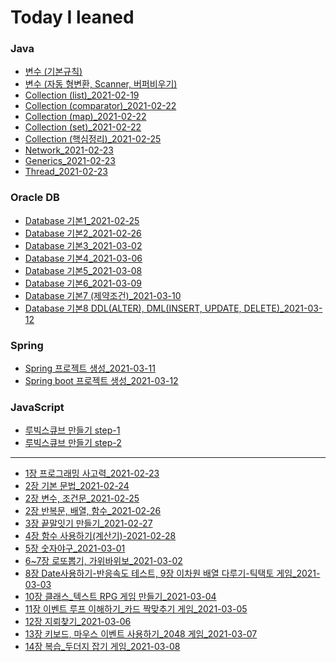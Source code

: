 # Today I leaned

### Java

- [변수 (기본규칙)](https://calvin9150.tistory.com/4)
- [변수 (자동 형변환, Scanner, 버퍼비우기)](https://calvin9150.tistory.com/5)
- [Collection (list)\_2021-02-19](<https://github.com/calvin9150/TIL/blob/main/JAVA/Collection(list)_20210219.md>)
- [Collection (comparator)\_2021-02-22](<https://github.com/calvin9150/TIL/blob/main/JAVA/Collection(comparator)_20210222.md>)
- [Collection (map)\_2021-02-22](<https://github.com/calvin9150/TIL/blob/main/JAVA/Collection(map)_20210222.md>)
- [Collection (set)\_2021-02-22](<https://github.com/calvin9150/TIL/blob/main/JAVA/Collection(set)_20210222.md>)
- [Collection (핵심정리)\_2021-02-25](https://calvin9150.tistory.com/30)
- [Network_2021-02-23](https://calvin9150.tistory.com/24?category=1179588)
- [Generics_2021-02-23](https://calvin9150.tistory.com/22?category=1179588)
- [Thread_2021-02-23](https://calvin9150.tistory.com/23?category=1179588)

### Oracle DB

- [Database 기본1_2021-02-25](https://calvin9150.tistory.com/31)
- [Database 기본2_2021-02-26](https://calvin9150.tistory.com/35)
- [Database 기본3_2021-03-02](https://calvin9150.tistory.com/39)
- [Database 기본4_2021-03-06](https://calvin9150.tistory.com/45)
- [Database 기본5_2021-03-08](https://calvin9150.tistory.com/47)
- [Database 기본6_2021-03-09](https://calvin9150.tistory.com/49)
- [Database 기본7 (제약조건)\_2021-03-10](https://calvin9150.tistory.com/51)
- [Database 기본8 DDL(ALTER), DML(INSERT, UPDATE, DELETE)\_2021-03-12](https://calvin9150.tistory.com/54)

### Spring

- [Spring 프로젝트 생성\_2021-03-11](https://calvin9150.tistory.com/52)
- [Spring boot 프로젝트 생성\_2021-03-12](https://calvin9150.tistory.com/53?category=1190872)

### JavaScript

- [루빅스큐브 만들기 step-1](https://github.com/calvin9150/codeSquadTest/tree/step-1)
- [루빅스큐브 만들기 step-2](https://github.com/calvin9150/codeSquadTest/tree/step-2)

---

- [1장 프로그래밍 사고력\_2021-02-23](https://calvin9150.tistory.com/28)
- [2장 기본 문법\_2021-02-24](https://calvin9150.tistory.com/29)
- [2장 변수, 조건문\_2021-02-25](https://calvin9150.tistory.com/33?category=1187638)
- [2장 반복문, 배열, 함수\_2021-02-26](https://calvin9150.tistory.com/34)
- [3장 끝말잇기 만들기\_2021-02-27](https://calvin9150.tistory.com/36)
- [4장 함수 사용하기(계산기)-2021-02-28](https://calvin9150.tistory.com/37)
- [5장 숫자야구\_2021-03-01](https://calvin9150.tistory.com/38)
- [6~7장 로또뽑기, 가위바위보\_2021-03-02](https://calvin9150.tistory.com/40)
- [8장 Date사용하기-반응속도 테스트, 9장 이차원 배열 다루기-틱택토 게임\_2021-03-03](https://calvin9150.tistory.com/41)
- [10장 클래스\_텍스트 RPG 게임 만들기\_2021-03-04](https://calvin9150.tistory.com/42)
- [11장 이벤트 루프 이해하기\_카드 짝맞추기 게임\_2021-03-05](https://calvin9150.tistory.com/43)
- [12장 지뢰찾기\_2021-03-06](https://calvin9150.tistory.com/44)
- [13장 키보드, 마우스 이벤트 사용하기\_2048 게임\_2021-03-07](https://calvin9150.tistory.com/46)
- [14장 복습\_두더지 잡기 게임\_2021-03-08](https://calvin9150.tistory.com/48)
